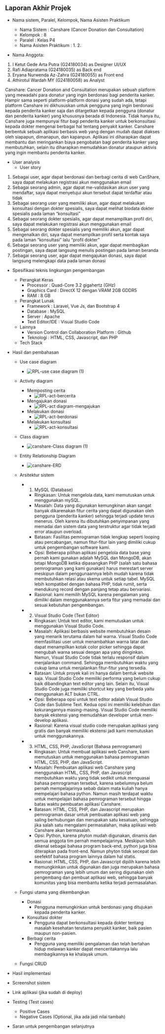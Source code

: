 ## Laporan Akhir Projek

- Nama sistem, Paralel, Kelompok, Nama Asisten Praktikum
  * Nama Sistem : Canshare (Cancer Donation dan Consultation) 
  * Kelompok : 8 
  * Paralel : Kelas P4
  * Nama Asisten Praktikum :
    1.
    2.

- Nama Anggota:
1. I Ketut Gede Arta Putra (G24180034) as Designer UI/UX
2. Rafi Adiapratama (G24180035) as Back end
3. Eryana Nurwenda Az-Zahra (G24180055) as Front end
4. Athirotul Wardah MY (G24180058) as Analyst
 
Canshare: Cancer Donation and Consultation merupakan sebuah platform yang mewadahi para donatur yang ingin berdonasi bagi penderita kanker. Hampir sama seperti platform-platform donasi yang sudah ada, tetapi platform Canshare ini dikhususkan untuk pengguna yang ingin berdonasi kepada penderita kanker saja dan ditargetkan kepada pengguna (donatur dan penderita kanker) yang khususnya berada di Indonesia. Tidak hanya itu, Canshare juga mempunyai fitur bagi penderita kanker untuk berkonsultasi kepada dokter mengenai berbagai hal tentang penyakit kanker. Canshare berbentuk sebuah aplikasi berbasis web yang dengan mudah dapat diakses oleh siapapun, dimanapun, dan kapanpun. Aplikasi ini diharapkan dapat membantu dan meringankan biaya pengobatan bagi penderita kanker yang membutuhkan, selain itu diharapkan memudahkan donatur ataupun aktivis yang ingin membantu penderita kanker.

- User analysis
  * User story
1. Sebagai user, agar dapat berdonasi dan berbagi cerita di web CanShare, saya dapat melakukan registrasi akun menggunakan email
2. Sebagai seorang admin, agar dapat me-validasikan akun user yang mendaftar, saya dapat menyetujui akun tersebut dapat terdaftar atau tidak
3. Sebagai seorang user yang memiliki akun, agar dapat melakukan konsultasi dengan dokter spesialis, saya dapat melihat biodata dokter spesialis pada laman “konsultasi”
4. Sebagai seorang dokter spesialis, agar dapat menampilkan profil diri, saya dapat melakukan registrasi akun menggunakan email
5. Sebagai seorang dokter spesialis yang memiliki akun, agar dapat mengenalkan diri, saya dapat menampilkan profil serta kontak saya pada laman “konsultasi” lalu “profil dokter”
6. Sebagai seorang user yang memiliki akun, agar dapat membagikan postingan, saya dapat langsung menulis postingan pada laman beranda
7. Sebagai seorang user, agar dapat mengajukan donasi, saya dapat langsung melengkapi data pada laman donasi

- Spesifikasi teknis lingkungan pengembangan
  * Perangkat Keras
    * Processor : Quad-Core 3.2 gigahertz (GHz)
    * Graphics Card : DirectX 12 dengan VRAM 2GB GDDR5
    * RAM : 8 GB
  * Perangkat Lunak
    * Framework : Laravel, Vue Js, dan Bootstrap 4
    * Database : MySQL
    * Server : Apache
    * Text Editor/IDE : Visual Studio Code
  * Lainnya
    * Version Control dan Collaboration Platform : Github
    * Teknologi : HTML, CSS, Javascript, dan PHP
  * Tech Stack

- Hasil dan pembahasan
  * Use case diagram
    * ![RPL-use case diagram (1)](https://user-images.githubusercontent.com/78951884/121375750-2981fb00-c96b-11eb-8026-cb5a169f77a2.png)
  * Activity diagram
    * Memposting cerita
      * ![RPL-act-bercerita](https://user-images.githubusercontent.com/78951884/121376326-a1502580-c96b-11eb-921d-875019acf7ba.png)
    * Mengajukan donasi
      * ![RPL-act diagram-mengajukan](https://user-images.githubusercontent.com/78951884/121378815-b9c13f80-c96d-11eb-9819-44ac20ef51c4.png)
    * Melakukan donasi
      * ![RPL-act-berdonasi](https://user-images.githubusercontent.com/78951884/121376754-f8ee9100-c96b-11eb-89e2-f05b8972cf5c.png)
    * Melakukan konsultasi
      * ![RPL-act-konsultasi](https://user-images.githubusercontent.com/78951884/121378303-47505f80-c96d-11eb-97e1-7c1cf3ea3942.png)
  * Class diagram
    * ![canshare-Class diagram (1)](https://user-images.githubusercontent.com/78951884/121043093-869c7600-c7de-11eb-9255-59df8cc57f04.png)
  * Entity Relationship Diagram
    * ![canshare-ERD](https://user-images.githubusercontent.com/78951884/121046736-44743400-c7e0-11eb-8ad2-ef940497be4c.png)
  * Arsitektur sistem
    * 1. MySQL (Database)
      -  Ringkasan: Untuk mengelola data, kami memutuskan untuk menggunakan mySQL.
      -  Masalah: Data yang digunakan kemungkinan akan sangat banyak dikarenakan fitur cerita yang dapat digunakan oleh pengguna (penderita kanker) sehingga terjadi update terus menerus. Oleh karena itu dibutuhkan penyimpanan yang memadai dan sistem data yang terstruktur agar tidak terjadi error ataupun overload.
      -  Batasan: Fasilitas pemrograman tidak lengkap seperti looping atau percabangan, namun fitur-fitur lain yang dimiliki cukup untuk pengembangan software kami.
      -  Opsi: Beberapa pilihan aplikasi pengelola data base yang pernah kami gunakan adalah MySQL dan MongoDB, akan tetapi MongoDB ketika dipasangkan PHP (salah satu bahasa pemrograman yang kami gunakan) harus merestart server meskipun dalam penggunaannya lebih mudah karena tidak membutuhkan relasi atau skema untuk setiap tabel. MySQL lebih kompatibel dengan bahasa PHP, tidak rumit, serta mendukung record dengan panjang tetap atau bervariasi.
      -  Rasional: kami memilih MySQL karena pengalaman yang dimiliki dalam menggunakannya serta fitur yang memadai dan sesuai kebutuhan pengembangan.
    * 2. Visual Studio Code (Text Editor)
      -  Ringkasan: Untuk text editor, kami memutuskan untuk menggunakan Visual Studio Code.
      -  Masalah: Aplikasi berbasis website membutuhkan desain yang menarik terutama dalam hal warna. Visual Studio Code memfasilitasi user untuk menambahkan warna latar dan dapat menampilkan kotak color picker sehingga dapat mengubah warna sesuai dengan apa yang diinginkan. Namun, Visual Studio Code tidak terlalu responsif dalam menjalankan command. Sehingga membutuhkan waktu yang cukup lama untuk menjalankan fitur-fitur yang tersedia.
      -  Batasan: Untuk proyek kali ini hanya dalam bentuk website saja. Visual Studio Code memiliki performa yang belum cukup baik dibandingkan text editor yang lain. Selain itu, Visual Studio Code juga memiliki shortcut key yang berbeda yaitu menggunakan ALT bukan CTRL.
      -  Opsi: Beberapa opsi untuk text editor adalah Visual Studio Code dan Sublime Text. Kedua opsi ini memiliki kelebihan dan kekurangannya masing-masing. Visual Studio Code memiliki banyak ekstensi yang memudahkan developer untuk men-develop aplikasi.
      -  Rasional: Karena visual studio code merupakan aplikasi yang gratis dan banyak memiliki ekstensi jadi kami memutuskan untuk menggunakannya.
     * 3. HTML, CSS, PHP, JavaScript (Bahasa pemrograman)
       -  Ringkasan: Untuk membuat aplikasi web Canshare, kami memutuskan untuk menggunakan bahasa pemrograman HTML, CSS, PHP, dan JavaScript.
       -  Masalah: Pembuatan aplikasi web Canshare yang menggunakan HTML, CSS, PHP, dan Javascript membutuhkan waktu yang tidak sedikit untuk menguasai bahasa pemrograman tersebut, karena sebelumnya belum pernah mempelajarinya sebab dalam mata kuliah hanya mempelajari bahasa python. Namun masih terdapat waktu untuk mempelajari bahasa pemrograman tersebut hingga batas waktu pembuatan aplikasi Canshare.
       -  Batasan: HTML, CSS, PHP, dan Javascript merupakan pemrograman dasar untuk pembuatan aplikasi web yang saling berhubungan dan merupakan satu kesatuan, sehingga jika salah satu mengalami permasalahan, maka aplikasi web Canshare akan bermasalah.
       -  Opsi: Python, karena phyton mudah digunakan, dinamis dan semua anggota tim pernah mempelajarinya. Meskipun lebih dikenal sebagai bahasa program back-end, python juga bisa diterapkan pada front-end. Namun phyton tidak secepat dan seefektif bahasa program lainnya dalam hal statis.
       -  Rasional: HTML, CSS, PHP, dan Javascript dipilih karena lebih memungkinkan untuk digunakan dan juga merupakan bahasa pemrograman yang lebih umum dan sering digunakan oleh pengembang dan pembuat aplikasi web, sehingga banyak komunitas yang bisa membantu ketika terjadi permasalahan.

  * Fungsi utama yang dikembangkan
    * Donasi
      - Pengguna memungkinkan untuk berdonasi yang ditujukan kepada penderita kanker.
    * Konsultasi dokter
      - Pengguna dapat berkonsultasi kepada dokter tentang masalah kesehatan terutama penyakit kanker, baik pasien maupun non-pasien.
    * Berbagi cerita
      - Pengguna yang memiliki pengalaman dan telah bertahan hidup melawan kanker dapat menceritakannya lalu membagikannya ke khalayak umum.

  * Fungsi CRUD

- Hasil implementasi

- Screenshot sistem

- Link aplikasi (jika sudah di deploy)

- Testing (Test cases)
  * Positive Cases
  * Negative Cases (Optional, jika ada jadi nilai tambah)

- Saran untuk pengembangan selanjutnya
